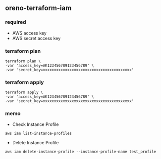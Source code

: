 ## oreno-terraform-iam

### required

- AWS access key
- AWS secret access key

### terraform plan

```
terraform plan \
-var 'access_key=AK123456789123456789' \
-var 'secret_key=xxxxxxxxxxxxxxxxxxxxxxxxxxxxxxxxxxxxxxxx' 
```

### terraform apply

```
terraform apply \
-var 'access_key=AK123456789123456789' \
-var 'secret_key=xxxxxxxxxxxxxxxxxxxxxxxxxxxxxxxxxxxxxxxx' 
```

### memo

- Check Instance Profile

```
aws iam list-instance-profiles
```

- Delete Instance Profile

```
aws iam delete-instance-profile --instance-profile-name test_profile 
```
